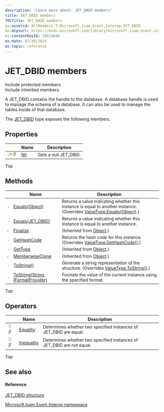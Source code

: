 ```yaml
---
description: "Learn more about: JET_DBID members"
title: JET_DBID members
TOCTitle: JET_DBID members
ms:assetid: AllMembers.T:Microsoft.Isam.Esent.Interop.JET_DBID
ms:mtpsurl: https://msdn.microsoft.com/library/microsoft.isam.esent.interop.jet_dbid_members(v=EXCHG.10)
ms:contentKeyID: 39515848
ms.date: 07/30/2014
ms.topic: reference
---
```


# JET_DBID members

Include protected members  
Include inherited members  

A JET_DBID contains the handle to the database. A database handle is used to manage the schema of a database. It can also be used to manage the tables inside of that database.

The [JET_DBID](./jet-dbid-structure.md) type exposes the following members.

## Properties

<table>
<thead>
<tr class="header">
<th> </th>
<th>Name</th>
<th>Description</th>
</tr>
</thead>
<tbody>
<tr class="odd">
<td><img src="../images/dn292128.pubproperty(exchg.10).gif" title="Public property" alt="Public property" /><img src="../images/dn292146.static(exchg.10).gif" title="Static member" alt="Static member" /></td>
<td><a href="hh558630(v=exchg.10).md">Nil</a></td>
<td>Gets a null JET_DBID.</td>
</tr>
</tbody>
</table>


Top

## Methods

<table>
<thead>
<tr class="header">
<th> </th>
<th>Name</th>
<th>Description</th>
</tr>
</thead>
<tbody>
<tr class="odd">
<td><img src="../images/dn292146.pubmethod(exchg.10).gif" title="Public method" alt="Public method" /></td>
<td><a href="hh577629(v=exchg.10).md">Equals(Object)</a></td>
<td>Returns a value indicating whether this instance is equal to another instance. (Overrides <a href="/dotnet/api/system.valuetype.equals#System_ValueType_Equals_System_Object_">ValueType.Equals(Object)</a>.)</td>
</tr>
<tr class="even">
<td><img src="../images/dn292146.pubmethod(exchg.10).gif" title="Public method" alt="Public method" /></td>
<td><a href="hh565514(v=exchg.10).md">Equals(JET_DBID)</a></td>
<td>Returns a value indicating whether this instance is equal to another instance.</td>
</tr>
<tr class="odd">
<td><img src="../images/dn292116.protmethod(exchg.10).gif" title="Protected method" alt="Protected method" /></td>
<td><a href="/dotnet/api/system.object.finalize#System_Object_Finalize">Finalize</a></td>
<td>(Inherited from <a href="/dotnet/api/system.object">Object</a>.)</td>
</tr>
<tr class="even">
<td><img src="../images/dn292146.pubmethod(exchg.10).gif" title="Public method" alt="Public method" /></td>
<td><a href="hh565649(v=exchg.10).md">GetHashCode</a></td>
<td>Returns the hash code for this instance. (Overrides <a href="/dotnet/api/system.valuetype.gethashcode#System_ValueType_GetHashCode">ValueType.GetHashCode()</a>.)</td>
</tr>
<tr class="odd">
<td><img src="../images/dn292146.pubmethod(exchg.10).gif" title="Public method" alt="Public method" /></td>
<td><a href="/dotnet/api/system.object.gettype#System_Object_GetType">GetType</a></td>
<td>(Inherited from <a href="/dotnet/api/system.object">Object</a>.)</td>
</tr>
<tr class="even">
<td><img src="../images/dn292116.protmethod(exchg.10).gif" title="Protected method" alt="Protected method" /></td>
<td><a href="/dotnet/api/system.object.memberwiseclone#System_Object_MemberwiseClone">MemberwiseClone</a></td>
<td>(Inherited from <a href="/dotnet/api/system.object">Object</a>.)</td>
</tr>
<tr class="odd">
<td><img src="../images/dn292146.pubmethod(exchg.10).gif" title="Public method" alt="Public method" /></td>
<td><a href="hh596160(v=exchg.10).md">ToString()</a></td>
<td>Generate a string representation of the structure. (Overrides <a href="/dotnet/api/system.valuetype.tostring#System_ValueType_ToString">ValueType.ToString()</a>.)</td>
</tr>
<tr class="even">
<td><img src="../images/dn292146.pubmethod(exchg.10).gif" title="Public method" alt="Public method" /></td>
<td><a href="hh557823(v=exchg.10).md">ToString(String, IFormatProvider)</a></td>
<td>Formats the value of the current instance using the specified format.</td>
</tr>
</tbody>
</table>


Top

## Operators

<table>
<thead>
<tr class="header">
<th> </th>
<th>Name</th>
<th>Description</th>
</tr>
</thead>
<tbody>
<tr class="odd">
<td><img src="../images/dn350944.puboperator(exchg.10).gif" title="Public operator" alt="Public operator" /><img src="../images/dn292146.static(exchg.10).gif" title="Static member" alt="Static member" /></td>
<td><a href="hh564853(v=exchg.10).md">Equality</a></td>
<td>Determines whether two specified instances of JET_DBID are equal.</td>
</tr>
<tr class="even">
<td><img src="../images/dn350944.puboperator(exchg.10).gif" title="Public operator" alt="Public operator" /><img src="../images/dn292146.static(exchg.10).gif" title="Static member" alt="Static member" /></td>
<td><a href="hh577940(v=exchg.10).md">Inequality</a></td>
<td>Determines whether two specified instances of JET_DBID are not equal.</td>
</tr>
</tbody>
</table>


Top

## See also

#### Reference

[JET_DBID structure](./jet-dbid-structure.md)

[Microsoft.Isam.Esent.Interop namespace](./microsoft.isam.esent.interop-namespace.md)
